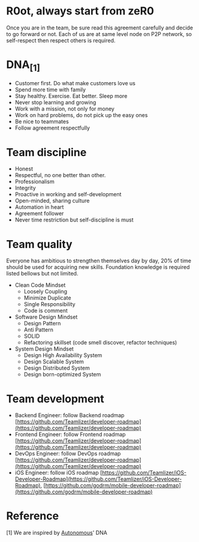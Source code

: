 # R0ot, always start from zeR0
Once you are in the team, be sure read this agreement carefully and decide to go forward or not. Each of us are at same level node on P2P network, so self-respect then respect others is required.

# DNA<sub>[1]</sub>
- Customer first. Do what make customers love us
- Spend more time with family
- Stay healthy. Exercise. Eat better. Sleep more
- Never stop learning and growing
- Work with a mission, not only for money
- Work on hard problems, do not pick up the easy ones
- Be nice to teammates
- Follow agreement respectfully

# Team discipline
- Honest
- Respectful, no one better than other.
- Professionalism
- Integrity
- Proactive in working and self-development
- Open-minded, sharing culture
- Automation in heart
- Agreement follower
- Never time restriction but self-discipline is must

# Team quality
Everyone has ambitious to strengthen themselves day by day, 20% of time should be used for acquiring new skills. Foundation knowledge is required listed bellows but not limited.
- Clean Code Mindset
  - Loosely Coupling
  - Minimize Duplicate
  - Single Responsibility
  - Code is comment
- Software Design Mindset
  - Design Pattern
  - Anti Pattern
  - SOLID
  - Refactoring skillset (code smell discover, refactor techniques)
- System Design Mindset
  - Design High Availability System
  - Design Scalable System
  - Design Distributed System
  - Design born-optimized System
  
# Team development
- Backend Engineer: follow Backend roadmap [https://github.com/Teamlizer/developer-roadmap](https://github.com/Teamlizer/developer-roadmap)
- Frontend Engineer: follow Frontend roadmap [https://github.com/Teamlizer/developer-roadmap](https://github.com/Teamlizer/developer-roadmap)
- DevOps Engineer: follow DevOps roadmap [https://github.com/Teamlizer/developer-roadmap](https://github.com/Teamlizer/developer-roadmap)
- iOS Engineer: follow iOS roadmap [https://github.com/Teamlizer/iOS-Developer-Roadmap](https://github.com/Teamlizer/iOS-Developer-Roadmap), [https://github.com/godrm/mobile-developer-roadmap](https://github.com/godrm/mobile-developer-roadmap)

# Reference
[1] We are inspired by [Autonomous](https://www.autonomous.ai/)' DNA
